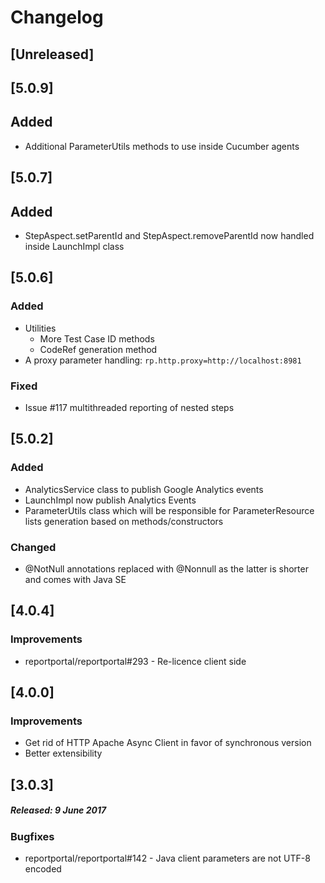 # Changelog

## [Unreleased]

## [5.0.9]
## Added
- Additional ParameterUtils methods to use inside Cucumber agents

## [5.0.7]
## Added
- StepAspect.setParentId and StepAspect.removeParentId now handled inside LaunchImpl class 

## [5.0.6]
### Added
- Utilities
  - More Test Case ID methods
  - CodeRef generation method
- A proxy parameter handling: `rp.http.proxy=http://localhost:8981`
### Fixed
- Issue #117 multithreaded reporting of nested steps 

## [5.0.2]
### Added
- AnalyticsService class to publish Google Analytics events
- LaunchImpl now publish Analytics Events
- ParameterUtils class which will be responsible for ParameterResource lists generation based on methods/constructors
### Changed
- @NotNull annotations replaced with @Nonnull as the latter is shorter and comes with Java SE

## [4.0.4]

### Improvements
* reportportal/reportportal#293 - Re-licence client side 

## [4.0.0]

### Improvements

* Get rid of HTTP Apache Async Client in favor of synchronous version 
* Better extensibility


## [3.0.3]
##### Released: 9 June 2017

### Bugfixes

* reportportal/reportportal#142 - Java client parameters are not UTF-8 encoded


